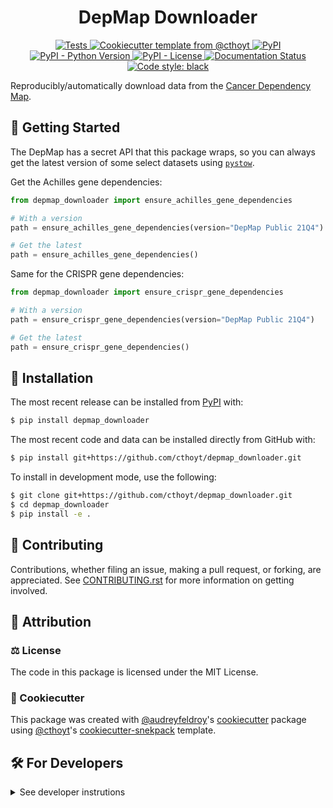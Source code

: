 <!--
<p align="center">
  <img src="https://github.com/cthoyt/depmap_downloader/raw/main/docs/source/logo.png" height="150">
</p>
-->

<h1 align="center">
  DepMap Downloader
</h1>

<p align="center">
    <a href="https://github.com/cthoyt/depmap_downloader/actions?query=workflow%3ATests">
        <img alt="Tests" src="https://github.com/cthoyt/depmap_downloader/workflows/Tests/badge.svg" />
    </a>
    <a href="https://github.com/cthoyt/cookiecutter-python-package">
        <img alt="Cookiecutter template from @cthoyt" src="https://img.shields.io/badge/Cookiecutter-snekpack-blue" /> 
    </a>
    <a href="https://pypi.org/project/depmap_downloader">
        <img alt="PyPI" src="https://img.shields.io/pypi/v/depmap_downloader" />
    </a>
    <a href="https://pypi.org/project/depmap_downloader">
        <img alt="PyPI - Python Version" src="https://img.shields.io/pypi/pyversions/depmap_downloader" />
    </a>
    <a href="https://github.com/cthoyt/depmap_downloader/blob/main/LICENSE">
        <img alt="PyPI - License" src="https://img.shields.io/pypi/l/depmap_downloader" />
    </a>
    <a href='https://depmap_downloader.readthedocs.io/en/latest/?badge=latest'>
        <img src='https://readthedocs.org/projects/depmap_downloader/badge/?version=latest' alt='Documentation Status' />
    </a>
    <a href='https://github.com/psf/black'>
        <img src='https://img.shields.io/badge/code%20style-black-000000.svg' alt='Code style: black' />
    </a>
</p>

Reproducibly/automatically download data from
the [Cancer Dependency Map](https://depmap.org).

## 💪 Getting Started

The DepMap has a secret API that this package wraps, so you can always get the
latest version of some select datasets
using [`pystow`](https://github.com/cthoyt/pystow).

Get the Achilles gene dependencies:

```python
from depmap_downloader import ensure_achilles_gene_dependencies

# With a version
path = ensure_achilles_gene_dependencies(version="DepMap Public 21Q4")

# Get the latest
path = ensure_achilles_gene_dependencies()
```

Same for the CRISPR gene dependencies:

```python
from depmap_downloader import ensure_crispr_gene_dependencies

# With a version
path = ensure_crispr_gene_dependencies(version="DepMap Public 21Q4")

# Get the latest
path = ensure_crispr_gene_dependencies()
```

## 🚀 Installation

The most recent release can be installed from
[PyPI](https://pypi.org/project/depmap_downloader/) with:

```bash
$ pip install depmap_downloader
```

The most recent code and data can be installed directly from GitHub with:

```bash
$ pip install git+https://github.com/cthoyt/depmap_downloader.git
```

To install in development mode, use the following:

```bash
$ git clone git+https://github.com/cthoyt/depmap_downloader.git
$ cd depmap_downloader
$ pip install -e .
```

## 👐 Contributing

Contributions, whether filing an issue, making a pull request, or forking, are
appreciated. See
[CONTRIBUTING.rst](https://github.com/cthoyt/depmap_downloader/blob/master/CONTRIBUTING.rst)
for more information on getting involved.

## 👋 Attribution

### ⚖️ License

The code in this package is licensed under the MIT License.

<!--
### 📖 Citation

Citation goes here!
-->

<!--
### 🎁 Support

This project has been supported by the following organizations (in alphabetical order):

- [Harvard Program in Therapeutic Science - Laboratory of Systems Pharmacology](https://hits.harvard.edu/the-program/laboratory-of-systems-pharmacology/)

-->

<!--
### 💰 Funding

This project has been supported by the following grants:

| Funding Body                                             | Program                                                                                                                       | Grant           |
|----------------------------------------------------------|-------------------------------------------------------------------------------------------------------------------------------|-----------------|
| DARPA                                                    | [Automating Scientific Knowledge Extraction (ASKE)](https://www.darpa.mil/program/automating-scientific-knowledge-extraction) | HR00111990009   |
-->

### 🍪 Cookiecutter

This package was created
with [@audreyfeldroy](https://github.com/audreyfeldroy)'s
[cookiecutter](https://github.com/cookiecutter/cookiecutter) package
using [@cthoyt](https://github.com/cthoyt)'s
[cookiecutter-snekpack](https://github.com/cthoyt/cookiecutter-snekpack)
template.

## 🛠️ For Developers

<details>
  <summary>See developer instrutions</summary>


The final section of the README is for if you want to get involved by making a
code contribution.

### ❓ Testing

After cloning the repository and installing `tox` with `pip install tox`, the
unit tests in the `tests/` folder can be run reproducibly with:

```shell
$ tox
```

Additionally, these tests are automatically re-run with each commit in
a [GitHub Action](https://github.com/cthoyt/depmap_downloader/actions?query=workflow%3ATests)
.

### 📦 Making a Release

After installing the package in development mode and installing
`tox` with `pip install tox`, the commands for making a new release are
contained within the `finish` environment in `tox.ini`. Run the following from
the shell:

```shell
$ tox -e finish
```

This script does the following:

1. Uses BumpVersion to switch the version number in the `setup.cfg` and
   `src/depmap_downloader/version.py` to not have the `-dev` suffix
2. Packages the code in both a tar archive and a wheel
3. Uploads to PyPI using `twine`. Be sure to have a `.pypirc` file configured to
   avoid the need for manual input at this step
4. Push to GitHub. You'll need to make a release going with the commit where the
   version was bumped.
5. Bump the version to the next patch. If you made big changes and want to bump
   the version by minor, you can use `tox -e bumpversion minor` after.

</details>
